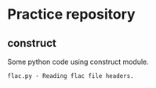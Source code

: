Practice repository
===================

construct
---------

Some python code using construct module.

    flac.py - Reading flac file headers.
